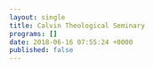 ```yaml
---
layout: single
title: Calvin Theological Seminary
programs: []
date: 2018-06-16 07:55:24 +0000
published: false
---
```

